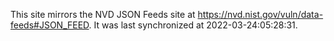 This site mirrors the NVD JSON Feeds site at https://nvd.nist.gov/vuln/data-feeds#JSON_FEED. It was last synchronized at 2022-03-24:05:28:31.